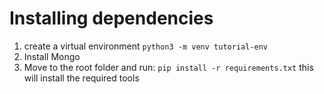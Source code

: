 # Installing dependencies
1. create a virtual environment
    ```python3 -m venv tutorial-env```
2. Install Mongo
4. Move to the root folder and run:
    ```pip install -r requirements.txt```
    this will install the required tools
